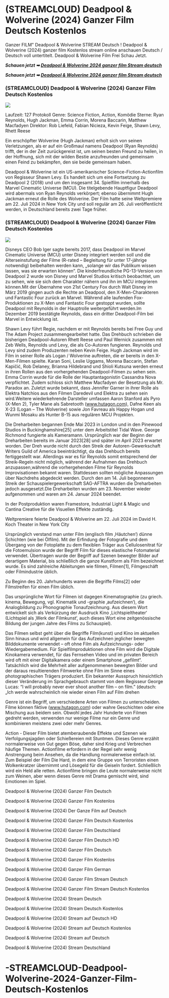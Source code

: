 <h1>(STREAMCLOUD) Deadpool & Wolverine (2024) Ganzer Film Deutsch Kostenlos </h1>

Ganzer FILM" Deadpool & Wolverine STREAM Deutsch ! Deadpool & Wolverine (2024) ganzer film Kostenlos stream online anschauen Deutsch / Deutsch voll untertitelt. Deadpool & Wolverine Film Frei Schau Jetzt.

<p><b><I>Schauen jetzt ➥ <a href="https://t.co/Aq1CPuWw9l" rel="noopener">Deadpool & Wolverine 2024 ganzer film Stream deutsch</a></I></b></p>

<p><b><I>Schauen jetzt ➥ <a href="https://t.co/Aq1CPuWw9l" rel="noopener">Deadpool & Wolverine 2024 ganzer film Stream deutsch</a></I></b></p>

<h3>(STREAMCLOUD) Deadpool & Wolverine (2024) Ganzer Film Deutsch Kostenlos </h3>

<img src="https://blogger.googleusercontent.com/img/b/R29vZ2xl/AVvXsEjILy-qSbvxmWryz2j1Xtlo87DqYgSA3RSZSYYo0RSt8zo0sjo9cMs0s1eMR5KUdj66dl15MTq0esUYRqhhXkQtmnK4NIvg6Mj4xn4t_xObeRzOS6u_c7jsaZKMOl1BhOOaDoLBrhhL29xXY1vVYg4I6PrlzfrIN8G14JcDANiD3M_dFXuHmI9-UK-6yPlf/s16000/4.png" />

Laufzeit: 127 Protokoll
Genre: Science Fiction, Action, Komödie
Sterne: Ryan Reynolds, Hugh Jackman, Emma Corrin, Morena Baccarin, Matthew Macfadyen
Direktor: Rob Liefeld, Fabian Nicieza, Kevin Feige, Shawn Levy, Rhett Reese

Ein erschöpfter Wolverine (Hugh Jackman) erholt sich von seinen Verletzungen, als er auf ein Großmaul namens Deadpool (Ryan Reynolds) trifft, der in der Zeit zurückgereist ist, um seinen besten Freund zu heilen, in der Hoffnung, sich mit der wilden Bestie anzufreunden und gemeinsam einen Feind zu bekämpfen, den sie beide gemeinsam haben.

Deadpool & Wolverine ist ein US-amerikanischer Science-Fiction-Actionfilm von Regisseur Shawn Levy. Es handelt sich um eine Fortsetzung zu Deadpool 2 (2018) und um den insgesamt 34. Spielfilm innerhalb des Marvel Cinematic Universe (MCU). Die titelgebende Hauptfigur Deadpool wird abermals von Ryan Reynolds verkörpert; ebenso übernimmt Hugh Jackman erneut die Rolle des Wolverine. Der Film hatte seine Weltpremiere am 22. Juli 2024 in New York City und soll regulär am 26. Juli veröffentlicht werden, in Deutschland bereits zwei Tage früher.

<h3>(STREAMCLOUD) Deadpool & Wolverine (2024) Ganzer Film Deutsch Kostenlos </h3>

<img src="https://blogger.googleusercontent.com/img/b/R29vZ2xl/AVvXsEjKxfu7Rm3KLVys3DSYWvtyaenAsTZXvlFhtvQeQoxCxPqAVgBApcSyfQXqq2CUEie8X69mXc_MB9LXdMhRpr3fY_H6lpf0Lra_ApfCoNsNs1VXDk9yMFydiYTu-F5k8wnrWQif7YQWZ2QNQIL9VqFAzMkIlOFKQKhg8w-ZTByf-Isre9UFRyzNiUdSOaDJ/s16000/2.png" />

Disneys CEO Bob Iger sagte bereits 2017, dass Deadpool im Marvel Cinematic Universe (MCU) unter Disney integriert werden soll und die Alterseinstufung der Filme (R-rated – Begleitung für unter 17-jährige notwendig) beibehalten werden kann, „solange wir das Publikum wissen lassen, was sie erwarten können“. Die kinderfreundliche PG-13-Version von Deadpool 2 wurde von Disney und Marvel Studios kritisch beobachtet, um zu sehen, wie sie sich dem Charakter nähern und ihn im MCU integrieren können.Mit der Übernahme von 21st Century Fox durch Walt Disney im März 2019 gingen auch die Rechte an Deadpool, den X-Men-Charakteren und Fantastic Four zurück an Marvel. Während alle laufenden Fox-Produktionen zu X-Men und Fantastic Four gestoppt wurden, sollte Deadpool mit Reynolds in der Hauptrolle weitergeführt werden.Im Dezember 2019 bestätigte Reynolds, dass ein dritter Deadpool-Film bei Marvel in Entwicklung ist.

Shawn Levy führt Regie, nachdem er mit Reynolds bereits bei Free Guy und The Adam Project zusammengearbeitet hatte. Das Drehbuch schrieben die bisherigen Deadpool-Autoren Rhett Reese und Paul Wernick zusammen mit Zeb Wells, Reynolds und Levy, die als Co-Autoren fungieren. Reynolds und Levy sind zudem Produzenten neben Kevin Feige. Hugh Jackman wird im Film in seiner Rolle als Logan / Wolverine auftreten, die er bereits in den X-Men-Filmen spielte. Karan Soni, Leslie Uggams, Morena Baccarin, Stefan Kapičić, Rob Delaney, Brianna Hildebrand und Shioli Kutsuna werden erneut in ihren Rollen aus den vorhergehenden Deadpool-Filmen zu sehen sein. Emma Corrin wurde für die Rolle der Hauptantagonistin Cassandra Nova verpflichtet. Zudem schloss sich Matthew Macfadyen der Besetzung als Mr. Paradox an. Zuletzt wurde bekannt, dass Jennifer Garner in ihrer Rolle als Elektra Natchios aus den Filmen Daredevil und Elektra zu sehen sein wird.Weitere wiederkehrende Darsteller umfassen Aaron Stanford als Pyro (X-Men 2), Tyler Mane als Sabretooth (www.hutagon.com), Dafne Keen als X-23 (Logan – The Wolverine) sowie Jon Favreau als Happy Hogan und Wunmi Mosaku als Hunter B-15 aus regulären MCU Projekten.

Die Dreharbeiten begannen Ende Mai 2023 in London und in den Pinewood Studios in Buckinghamshire[25] unter dem Arbeitstitel Tidal Wave. George Richmond fungierte als Kameramann. Ursprünglich war der Beginn der Dreharbeiten bereits im Januar 2023[28] und später im April 2023 erwartet worden. Der Dreh wurde nicht durch den Streik der Autoren-Gewerkschaft Writers Guild of America beeinträchtigt, da das Drehbuch bereits fertiggestellt war. Allerdings war es für Reynolds somit entsprechend der Streik-Regeln nicht möglich, während der Aufnahmen das Drehbuch anzupassen,während die vorhergehenden Filme für Reynolds Improvisationen bekannt waren. Stattdessen sollten mögliche Anpassungen über Nachdrehs abgedeckt werden. Durch den am 14. Juli begonnenen Streik der Schauspielergewerkschaft SAG-AFTRA wurden die Dreharbeiten jedoch ausgesetzt.Die Dreharbeiten wurden am 23. November wieder aufgenommen und waren am 24. Januar 2024 beendet.

In der Postproduktion waren Framestore, Industrial Light & Magic und Cantina Creative für die Visuellen Effekte zuständig.

Weltpremiere feierte Deadpool & Wolverine am 22. Juli 2024 im David H. Koch Theater in New York City

Ursprünglich verstand man unter Film (englisch film ‚Häutchen‘) dünne Schichten (wie bei Ölfilm). Mit der Erfindung der Fotografie und dem Übergang von der Fotoplatte zu dem flexiblen Träger aus Cellulosenitrat für die Fotoemulsion wurde der Begriff Film für dieses elastische Fotomaterial verwendet. Übertragen wurde der Begriff auf Szenen bewegter Bilder auf derartigem Material, bis schließlich die ganze Kunstform als Film bezeichnet wurde. Es sind zahlreiche Ableitungen wie filmen, Filmen[1], Filmgeschäft oder Filmindustrie üblich.

Zu Beginn des 20. Jahrhunderts waren die Begriffe Films[2] oder Filmstreifen für einen Film üblich.

Das ursprüngliche Wort für Filmen ist dagegen Kinematographie (zu griech. kinema, Bewegung, vgl. Kinematik und -graphie ‚aufzeichnen‘), die Analogbildung zu Phonographie Tonaufzeichnung. Aus diesem Wort entwickelt sich als Verkürzung der Ausdruck Kino ‚Lichtspieltheater‘ (Lichtspiel als ‚Werk der Filmkunst‘, auch dieses Wort eine zeitgenössische Bildung der jungen Jahre des Films zu Schauspiel).

Das Filmen selbst geht über die Begriffe Film(kunst) und Kino im aktuellen Sinn hinaus und wird allgemein für das Aufzeichnen jeglicher bewegten Bilddokumente verwendet – oft ohne Film als Aufzeichnungs- oder Wiedergabemedium. Für Spielfilmproduktionen ohne Film wird die Digitale Kinokamera verwendet, für das Fernsehen Video und im privaten Bereich wird oft mit einer Digitalkamera oder einem Smartphone „gefilmt“. Tatsächlich wird die Mehrheit aller aufgenommenen bewegten Bilder und der daraus resultierenden Filmwerke ohne Film im Sinne eines photographischen Trägers produziert. Ein bekannter Ausspruch hinsichtlich dieser Veränderung im Sprachgebrauch stammt von dem Regisseur George Lucas: “I will probably never ever shoot another film – on film.” (deutsch: „Ich werde wahrscheinlich nie wieder einen Film auf Film drehen

Genre ist ein Begriff, um verschiedene Arten von Filmen zu unterscheiden. Filme können fiktive (www.hutagon.com) oder wahre Geschichten oder eine Mischung aus beidem sein. Obwohl jedes Jahr Hunderte von Filmen gedreht werden, verwenden nur wenige Filme nur ein Genre und kombinieren meistens zwei oder mehr Genres.

Action - Dieser Film bietet atemberaubende Effekte und Szenen wie Verfolgungsjagden oder Schießereien mit Stuntmen. Dieses Genre erzählt normalerweise von Gut gegen Böse, daher sind Krieg und Verbrechen häufige Themen. Actionfilme erfordern in der Regel sehr wenig Anstrengung beim Ansehen, da die Handlung normalerweise einfach ist. Zum Beispiel der Film Die Hard, in dem eine Gruppe von Terroristen einen Wolkenkratzer übernimmt und Lösegeld für die Geiseln fordert. Schließlich wird ein Held alle retten. Actionfilme bringen die Leute normalerweise nicht zum Weinen, aber wenn dieses Genre mit Drama gemischt wird, sind Emotionen im Spiel.

Deadpool & Wolverine (2024) Ganzer Film Deutsch

Deadpool & Wolverine (2024) Ganzer Film Kostenlos

Deadpool & Wolverine (2024) Der Ganze Film auf Deutsch

Deadpool & Wolverine (2024) Ganzer Film Deutsch Kostenlos

Deadpool & Wolverine (2024) Ganzer Film Deutschland

Deadpool & Wolverine (2024) Ganzer Film Deutsch HD

Deadpool & Wolverine (2024) Ganzer Film Deutsch

Deadpool & Wolverine (2024) Ganzer Film Kostenlos

Deadpool & Wolverine (2024) Ganzer Film German

Deadpool & Wolverine (2024) Ganzer Film Stream Deutsch

Deadpool & Wolverine (2024) Ganzer Film Stream Deutsch Kostenlos

Deadpool & Wolverine (2024) Stream Deutsch

Deadpool & Wolverine (2024) Stream Deutsch Kostenlos

Deadpool & Wolverine (2024) Stream auf Deutsch HD

Deadpool & Wolverine (2024) Stream auf Deutsch Kostenlos

Deadpool & Wolverine (2024) Stream auf Deutsch

Deadpool & Wolverine (2024) Stream Deutschland

# -STREAMCLOUD-Deadpool-Wolverine-2024-Ganzer-Film-Deutsch-Kostenlos
